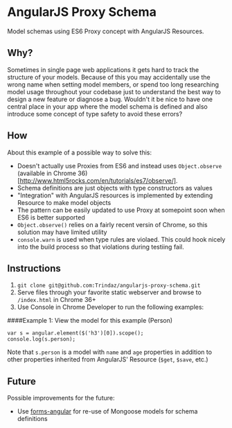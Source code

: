 AngularJS Proxy Schema
===

Model schemas using ES6 Proxy concept with AngularJS Resources.

Why?
---

Sometimes in single page web applications it gets hard to track the structure of your models. Because of this you may accidentally use the wrong name when setting model members, or spend too long researching model usage throughout your codebase just to understand the best way to design a new feature or diagnose a bug. Wouldn't it be nice to have one central place in your app where the model schema is defined and also introduce some concept of type safety to avoid these errors?

How
---

About this example of a possible way to solve this:
  - Doesn't actually use Proxies from ES6 and instead uses `Object.observe` (available in Chrome 36)[http://www.html5rocks.com/en/tutorials/es7/observe/].
  - Schema definitions are just objects with type constructors as values
  - "Integration" with AngularJS resources is implemented by extending Resource to make model objects
  - The pattern can be easily updated to use Proxy at somepoint soon when ES6 is better supported
  - `Object.observe()` relies on a fairly recent versin of Chrome, so this solution may have limited utility
  - `console.warn` is used when type rules are violaed. This could hook nicely into the build process so that violations during testiing fail.

Instructions
---
  1. `git clone git@github.com:Trindaz/angularjs-proxy-schema.git`
  2. Serve files through your favorite static webserver and browse to `/index.html` in Chrome 36+
  3. Use Console in Chrome Developer to run the following examples:

####Example 1: View the model for this example (Person)
```
var s = angular.element($('h3')[0]).scope();
console.log(s.person);
```
Note that `s.person` is a model with `name` and `age` properties in addition to other properties inherited from AngularJS' Resource (`$get`, `$save`, etc.)


Future
---

Possible improvements for the future:
  - Use [forms-angular](https://github.com/forms-angular/forms-angular) for re-use of Mongoose models for schema definitions



